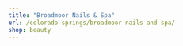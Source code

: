 ```yaml
---
title: "Broadmoor Nails & Spa"
url: /colorado-springs/broadmoor-nails-and-spa/
shop: beauty
---
```

